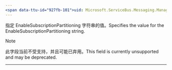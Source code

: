 ```yaml
---
<span data-ttu-id="927fb-101">uid: Microsoft.ServiceBus.Messaging.ManagementStrings.EnableSubscriptionPartitioning summary: \*content</span><span class="sxs-lookup"><span data-stu-id="927fb-101">uid: Microsoft.ServiceBus.Messaging.ManagementStrings.EnableSubscriptionPartitioning summary: \*content</span></span>
---
```


<span data-ttu-id="927fb-102">指定 EnableSubscriptionPartitioning 字符串的值。</span><span class="sxs-lookup"><span data-stu-id="927fb-102">Specifies the value for the EnableSubscriptionPartitioning string.</span></span> 

> [!NOTE]
> <span data-ttu-id="927fb-103">此字段当前不受支持，并且可能已弃用。</span><span class="sxs-lookup"><span data-stu-id="927fb-103">This field is currently unsupported and may be deprecated.</span></span>

---

